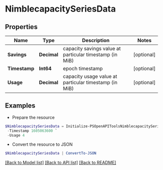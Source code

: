 # NimblecapacitySeriesData
## Properties

Name | Type | Description | Notes
------------ | ------------- | ------------- | -------------
**Savings** | **Decimal** | capacity savings value at particular timestamp  (in MiB) | [optional] 
**Timestamp** | **Int64** | epoch timestamp | [optional] 
**Usage** | **Decimal** | capacity usage value at particular timestamp  (in MiB) | [optional] 

## Examples

- Prepare the resource
```powershell
$NimblecapacitySeriesData = Initialize-PSOpenAPIToolsNimblecapacitySeriesData  -Savings 5 `
 -Timestamp 1605063600 `
 -Usage 4
```

- Convert the resource to JSON
```powershell
$NimblecapacitySeriesData | ConvertTo-JSON
```

[[Back to Model list]](../README.md#documentation-for-models) [[Back to API list]](../README.md#documentation-for-api-endpoints) [[Back to README]](../README.md)

